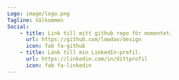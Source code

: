 ```yaml
---
Logo: image/logo.png
Tagline: Välkommen
Social:
    - title: Link till mitt github repo för momentet.
      url: https://github.com/lowdav/design
      icon: fab fa-github
    - title: Länk till min LinkedIn-profil.
      url: https://linkedin.com/in/dittprofil
      icon: fab fa-linkedin
---
```

